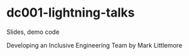 # dc001-lightning-talks
Slides, demo code

[Intro Slides]: https://github.com/Devs-Connect/dc001-lightning-talks/blob/main/_intro/%2301_lightning_talks.pdf

Developing an Inclusive Engineering Team by Mark Littlemore

[Slides]: https://github.com/Devs-Connect/dc001-lightning-talks/blob/main/developing_an_inclusive_engineering_team_by_marc_littlemore/marc_littlemore_devs_connect_may_2021.pdf
